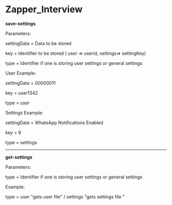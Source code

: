 # Zapper_Interview

**save-settings**

Parameters:

settingData = Data to be stored

key = Identifier to be stored ( user => userid, settings=> settingKey)

type = Identifier if one is storing user settings or general settings

User Example:

settingData = 00000011

key = user1342

type = user

Settings Example:

settingData = WhatsApp Notifications Enabled

key = 9

type = settings


------------------------------------------------------------------------------------------------------------------

**get-settings**


Parameters:

type = Identifier if one is storing user settings or general settings

Example:

type = user "gets user file" / settings "gets settings file "
